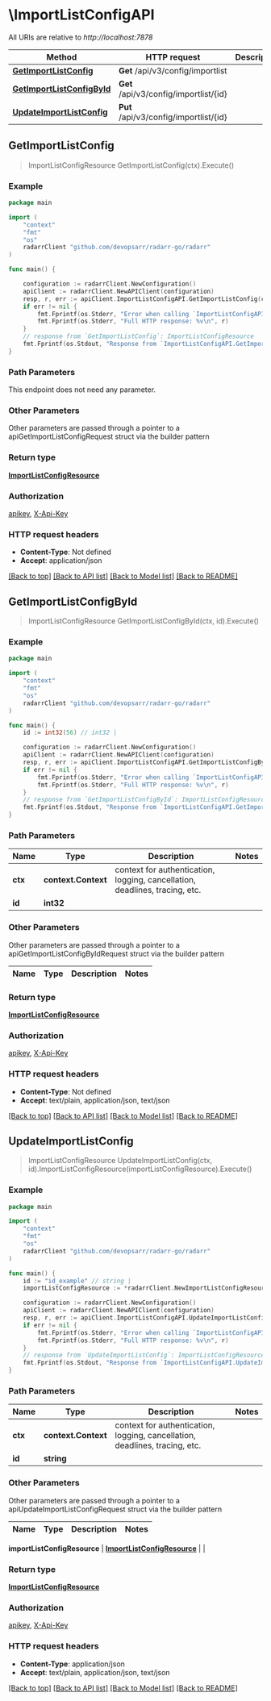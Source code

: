 # \ImportListConfigAPI

All URIs are relative to *http://localhost:7878*

Method | HTTP request | Description
------------- | ------------- | -------------
[**GetImportListConfig**](ImportListConfigAPI.md#GetImportListConfig) | **Get** /api/v3/config/importlist | 
[**GetImportListConfigById**](ImportListConfigAPI.md#GetImportListConfigById) | **Get** /api/v3/config/importlist/{id} | 
[**UpdateImportListConfig**](ImportListConfigAPI.md#UpdateImportListConfig) | **Put** /api/v3/config/importlist/{id} | 



## GetImportListConfig

> ImportListConfigResource GetImportListConfig(ctx).Execute()



### Example

```go
package main

import (
	"context"
	"fmt"
	"os"
	radarrClient "github.com/devopsarr/radarr-go/radarr"
)

func main() {

	configuration := radarrClient.NewConfiguration()
	apiClient := radarrClient.NewAPIClient(configuration)
	resp, r, err := apiClient.ImportListConfigAPI.GetImportListConfig(context.Background()).Execute()
	if err != nil {
		fmt.Fprintf(os.Stderr, "Error when calling `ImportListConfigAPI.GetImportListConfig``: %v\n", err)
		fmt.Fprintf(os.Stderr, "Full HTTP response: %v\n", r)
	}
	// response from `GetImportListConfig`: ImportListConfigResource
	fmt.Fprintf(os.Stdout, "Response from `ImportListConfigAPI.GetImportListConfig`: %v\n", resp)
}
```

### Path Parameters

This endpoint does not need any parameter.

### Other Parameters

Other parameters are passed through a pointer to a apiGetImportListConfigRequest struct via the builder pattern


### Return type

[**ImportListConfigResource**](ImportListConfigResource.md)

### Authorization

[apikey](../README.md#apikey), [X-Api-Key](../README.md#X-Api-Key)

### HTTP request headers

- **Content-Type**: Not defined
- **Accept**: application/json

[[Back to top]](#) [[Back to API list]](../README.md#documentation-for-api-endpoints)
[[Back to Model list]](../README.md#documentation-for-models)
[[Back to README]](../README.md)


## GetImportListConfigById

> ImportListConfigResource GetImportListConfigById(ctx, id).Execute()



### Example

```go
package main

import (
	"context"
	"fmt"
	"os"
	radarrClient "github.com/devopsarr/radarr-go/radarr"
)

func main() {
	id := int32(56) // int32 | 

	configuration := radarrClient.NewConfiguration()
	apiClient := radarrClient.NewAPIClient(configuration)
	resp, r, err := apiClient.ImportListConfigAPI.GetImportListConfigById(context.Background(), id).Execute()
	if err != nil {
		fmt.Fprintf(os.Stderr, "Error when calling `ImportListConfigAPI.GetImportListConfigById``: %v\n", err)
		fmt.Fprintf(os.Stderr, "Full HTTP response: %v\n", r)
	}
	// response from `GetImportListConfigById`: ImportListConfigResource
	fmt.Fprintf(os.Stdout, "Response from `ImportListConfigAPI.GetImportListConfigById`: %v\n", resp)
}
```

### Path Parameters


Name | Type | Description  | Notes
------------- | ------------- | ------------- | -------------
**ctx** | **context.Context** | context for authentication, logging, cancellation, deadlines, tracing, etc.
**id** | **int32** |  | 

### Other Parameters

Other parameters are passed through a pointer to a apiGetImportListConfigByIdRequest struct via the builder pattern


Name | Type | Description  | Notes
------------- | ------------- | ------------- | -------------


### Return type

[**ImportListConfigResource**](ImportListConfigResource.md)

### Authorization

[apikey](../README.md#apikey), [X-Api-Key](../README.md#X-Api-Key)

### HTTP request headers

- **Content-Type**: Not defined
- **Accept**: text/plain, application/json, text/json

[[Back to top]](#) [[Back to API list]](../README.md#documentation-for-api-endpoints)
[[Back to Model list]](../README.md#documentation-for-models)
[[Back to README]](../README.md)


## UpdateImportListConfig

> ImportListConfigResource UpdateImportListConfig(ctx, id).ImportListConfigResource(importListConfigResource).Execute()



### Example

```go
package main

import (
	"context"
	"fmt"
	"os"
	radarrClient "github.com/devopsarr/radarr-go/radarr"
)

func main() {
	id := "id_example" // string | 
	importListConfigResource := *radarrClient.NewImportListConfigResource() // ImportListConfigResource |  (optional)

	configuration := radarrClient.NewConfiguration()
	apiClient := radarrClient.NewAPIClient(configuration)
	resp, r, err := apiClient.ImportListConfigAPI.UpdateImportListConfig(context.Background(), id).ImportListConfigResource(importListConfigResource).Execute()
	if err != nil {
		fmt.Fprintf(os.Stderr, "Error when calling `ImportListConfigAPI.UpdateImportListConfig``: %v\n", err)
		fmt.Fprintf(os.Stderr, "Full HTTP response: %v\n", r)
	}
	// response from `UpdateImportListConfig`: ImportListConfigResource
	fmt.Fprintf(os.Stdout, "Response from `ImportListConfigAPI.UpdateImportListConfig`: %v\n", resp)
}
```

### Path Parameters


Name | Type | Description  | Notes
------------- | ------------- | ------------- | -------------
**ctx** | **context.Context** | context for authentication, logging, cancellation, deadlines, tracing, etc.
**id** | **string** |  | 

### Other Parameters

Other parameters are passed through a pointer to a apiUpdateImportListConfigRequest struct via the builder pattern


Name | Type | Description  | Notes
------------- | ------------- | ------------- | -------------

 **importListConfigResource** | [**ImportListConfigResource**](ImportListConfigResource.md) |  | 

### Return type

[**ImportListConfigResource**](ImportListConfigResource.md)

### Authorization

[apikey](../README.md#apikey), [X-Api-Key](../README.md#X-Api-Key)

### HTTP request headers

- **Content-Type**: application/json
- **Accept**: text/plain, application/json, text/json

[[Back to top]](#) [[Back to API list]](../README.md#documentation-for-api-endpoints)
[[Back to Model list]](../README.md#documentation-for-models)
[[Back to README]](../README.md)


